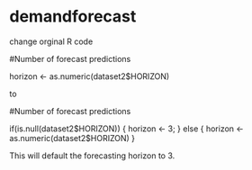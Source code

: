 # demandforecast
change orginal R code 

#Number of forecast predictions

horizon <- as.numeric(dataset2$HORIZON)

to

#Number of forecast predictions

if(is.null(dataset2$HORIZON)) { 
horizon <- 3;
} else {
horizon <- as.numeric(dataset2$HORIZON)
}

This will default the forecasting horizon to 3.

